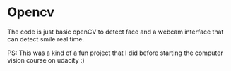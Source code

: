 # Opencv
The code is just basic openCV to detect face and a webcam interface that can detect smile real time.

PS: This was a kind of a fun project that I did before starting the computer vision course on udacity
 :)
